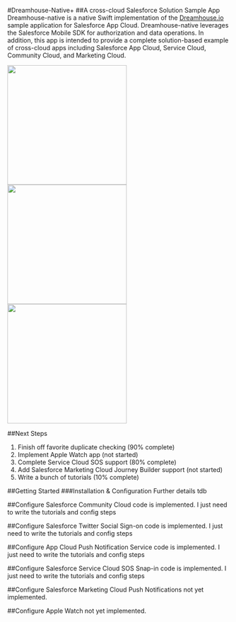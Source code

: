 #Dreamhouse-Native+
##A cross-cloud Salesforce Solution Sample App
Dreamhouse-native is a native Swift implementation of the <a href="http://dreamhouse.io">Dreamhouse.io</a> sample application for Salesforce App Cloud. Dreamhouse-native leverages the Salesforce Mobile SDK for authorization and data operations. In addition, this app is intended to provide a complete solution-based example of cross-cloud apps including Salesforce App Cloud, Service Cloud, Community Cloud, and Marketing Cloud.

<img src="https://github.com/quintonwall/dreamhouse-native/blob/master/graphics/screenshots/side-menu.png?raw=true" width=270/> 
<img src="https://github.com/quintonwall/dreamhouse-native/blob/master/graphics/screenshots/property-detail.png?raw=true"  width=270 />
<img src="https://github.com/quintonwall/dreamhouse-native/blob/master/graphics/screenshots/brokers-list.png?raw=true" width=270 />

##Next Steps
1. Finish off favorite duplicate checking (90% complete)
2. Implement Apple Watch app (not started)
3. Complete Service Cloud SOS support (80% complete)
4. Add Salesforce Marketing Cloud Journey Builder support (not started)
5. Write a bunch of tutorials (10% complete)

##Getting Started
###Installation & Configuration
Further details tdb

##Configure Salesforce Community Cloud
code is implemented. I just need to write the tutorials and config steps

##Configure Salesforce Twitter Social Sign-on
code is implemented. I just need to write the tutorials and config steps

##Configure App Cloud Push Notification Service
code is implemented. I just need to write the tutorials and config steps

##Configure Salesforce Service Cloud SOS Snap-in
code is implemented. I just need to write the tutorials and config steps

##Configure Salesforce Marketing Cloud Push Notifications
not yet implemented.

##Configure Apple Watch 
not yet implemented.
